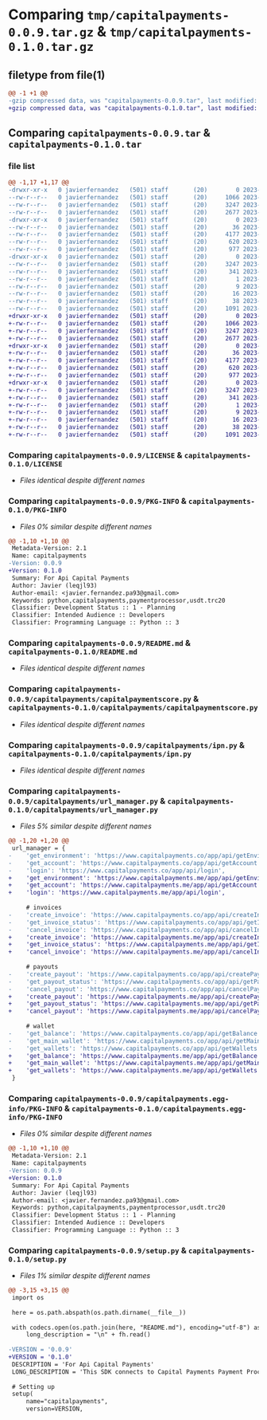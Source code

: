 # Comparing `tmp/capitalpayments-0.0.9.tar.gz` & `tmp/capitalpayments-0.1.0.tar.gz`

## filetype from file(1)

```diff
@@ -1 +1 @@
-gzip compressed data, was "capitalpayments-0.0.9.tar", last modified: Fri May 12 00:59:04 2023, max compression
+gzip compressed data, was "capitalpayments-0.1.0.tar", last modified: Sun May 14 05:16:30 2023, max compression
```

## Comparing `capitalpayments-0.0.9.tar` & `capitalpayments-0.1.0.tar`

### file list

```diff
@@ -1,17 +1,17 @@
-drwxr-xr-x   0 javierfernandez   (501) staff       (20)        0 2023-05-12 00:59:04.695207 capitalpayments-0.0.9/
--rw-r--r--   0 javierfernandez   (501) staff       (20)     1066 2023-05-11 21:44:06.000000 capitalpayments-0.0.9/LICENSE
--rw-r--r--   0 javierfernandez   (501) staff       (20)     3247 2023-05-12 00:59:04.695053 capitalpayments-0.0.9/PKG-INFO
--rw-r--r--   0 javierfernandez   (501) staff       (20)     2677 2023-05-12 00:01:07.000000 capitalpayments-0.0.9/README.md
-drwxr-xr-x   0 javierfernandez   (501) staff       (20)        0 2023-05-12 00:59:04.694119 capitalpayments-0.0.9/capitalpayments/
--rw-r--r--   0 javierfernandez   (501) staff       (20)       36 2023-05-12 00:50:40.000000 capitalpayments-0.0.9/capitalpayments/__init__.py
--rw-r--r--   0 javierfernandez   (501) staff       (20)     4177 2023-05-12 00:58:50.000000 capitalpayments-0.0.9/capitalpayments/capitalpaymentscore.py
--rw-r--r--   0 javierfernandez   (501) staff       (20)      620 2023-05-11 23:35:08.000000 capitalpayments-0.0.9/capitalpayments/ipn.py
--rw-r--r--   0 javierfernandez   (501) staff       (20)      977 2023-05-12 00:58:48.000000 capitalpayments-0.0.9/capitalpayments/url_manager.py
-drwxr-xr-x   0 javierfernandez   (501) staff       (20)        0 2023-05-12 00:59:04.694860 capitalpayments-0.0.9/capitalpayments.egg-info/
--rw-r--r--   0 javierfernandez   (501) staff       (20)     3247 2023-05-12 00:59:04.000000 capitalpayments-0.0.9/capitalpayments.egg-info/PKG-INFO
--rw-r--r--   0 javierfernandez   (501) staff       (20)      341 2023-05-12 00:59:04.000000 capitalpayments-0.0.9/capitalpayments.egg-info/SOURCES.txt
--rw-r--r--   0 javierfernandez   (501) staff       (20)        1 2023-05-12 00:59:04.000000 capitalpayments-0.0.9/capitalpayments.egg-info/dependency_links.txt
--rw-r--r--   0 javierfernandez   (501) staff       (20)        9 2023-05-12 00:59:04.000000 capitalpayments-0.0.9/capitalpayments.egg-info/requires.txt
--rw-r--r--   0 javierfernandez   (501) staff       (20)       16 2023-05-12 00:59:04.000000 capitalpayments-0.0.9/capitalpayments.egg-info/top_level.txt
--rw-r--r--   0 javierfernandez   (501) staff       (20)       38 2023-05-12 00:59:04.695251 capitalpayments-0.0.9/setup.cfg
--rw-r--r--   0 javierfernandez   (501) staff       (20)     1091 2023-05-12 00:50:47.000000 capitalpayments-0.0.9/setup.py
+drwxr-xr-x   0 javierfernandez   (501) staff       (20)        0 2023-05-14 05:16:30.311008 capitalpayments-0.1.0/
+-rw-r--r--   0 javierfernandez   (501) staff       (20)     1066 2023-05-11 21:44:06.000000 capitalpayments-0.1.0/LICENSE
+-rw-r--r--   0 javierfernandez   (501) staff       (20)     3247 2023-05-14 05:16:30.310810 capitalpayments-0.1.0/PKG-INFO
+-rw-r--r--   0 javierfernandez   (501) staff       (20)     2677 2023-05-12 00:01:07.000000 capitalpayments-0.1.0/README.md
+drwxr-xr-x   0 javierfernandez   (501) staff       (20)        0 2023-05-14 05:16:30.309745 capitalpayments-0.1.0/capitalpayments/
+-rw-r--r--   0 javierfernandez   (501) staff       (20)       36 2023-05-12 00:50:40.000000 capitalpayments-0.1.0/capitalpayments/__init__.py
+-rw-r--r--   0 javierfernandez   (501) staff       (20)     4177 2023-05-12 00:58:50.000000 capitalpayments-0.1.0/capitalpayments/capitalpaymentscore.py
+-rw-r--r--   0 javierfernandez   (501) staff       (20)      620 2023-05-11 23:35:08.000000 capitalpayments-0.1.0/capitalpayments/ipn.py
+-rw-r--r--   0 javierfernandez   (501) staff       (20)      977 2023-05-14 05:15:35.000000 capitalpayments-0.1.0/capitalpayments/url_manager.py
+drwxr-xr-x   0 javierfernandez   (501) staff       (20)        0 2023-05-14 05:16:30.310520 capitalpayments-0.1.0/capitalpayments.egg-info/
+-rw-r--r--   0 javierfernandez   (501) staff       (20)     3247 2023-05-14 05:16:30.000000 capitalpayments-0.1.0/capitalpayments.egg-info/PKG-INFO
+-rw-r--r--   0 javierfernandez   (501) staff       (20)      341 2023-05-14 05:16:30.000000 capitalpayments-0.1.0/capitalpayments.egg-info/SOURCES.txt
+-rw-r--r--   0 javierfernandez   (501) staff       (20)        1 2023-05-14 05:16:30.000000 capitalpayments-0.1.0/capitalpayments.egg-info/dependency_links.txt
+-rw-r--r--   0 javierfernandez   (501) staff       (20)        9 2023-05-14 05:16:30.000000 capitalpayments-0.1.0/capitalpayments.egg-info/requires.txt
+-rw-r--r--   0 javierfernandez   (501) staff       (20)       16 2023-05-14 05:16:30.000000 capitalpayments-0.1.0/capitalpayments.egg-info/top_level.txt
+-rw-r--r--   0 javierfernandez   (501) staff       (20)       38 2023-05-14 05:16:30.311053 capitalpayments-0.1.0/setup.cfg
+-rw-r--r--   0 javierfernandez   (501) staff       (20)     1091 2023-05-14 05:16:28.000000 capitalpayments-0.1.0/setup.py
```

### Comparing `capitalpayments-0.0.9/LICENSE` & `capitalpayments-0.1.0/LICENSE`

 * *Files identical despite different names*

### Comparing `capitalpayments-0.0.9/PKG-INFO` & `capitalpayments-0.1.0/PKG-INFO`

 * *Files 0% similar despite different names*

```diff
@@ -1,10 +1,10 @@
 Metadata-Version: 2.1
 Name: capitalpayments
-Version: 0.0.9
+Version: 0.1.0
 Summary: For Api Capital Payments
 Author: Javier (leqjl93)
 Author-email: <javier.fernandez.pa93@gmail.com>
 Keywords: python,capitalpayments,paymentprocessor,usdt.trc20
 Classifier: Development Status :: 1 - Planning
 Classifier: Intended Audience :: Developers
 Classifier: Programming Language :: Python :: 3
```

### Comparing `capitalpayments-0.0.9/README.md` & `capitalpayments-0.1.0/README.md`

 * *Files identical despite different names*

### Comparing `capitalpayments-0.0.9/capitalpayments/capitalpaymentscore.py` & `capitalpayments-0.1.0/capitalpayments/capitalpaymentscore.py`

 * *Files identical despite different names*

### Comparing `capitalpayments-0.0.9/capitalpayments/ipn.py` & `capitalpayments-0.1.0/capitalpayments/ipn.py`

 * *Files identical despite different names*

### Comparing `capitalpayments-0.0.9/capitalpayments/url_manager.py` & `capitalpayments-0.1.0/capitalpayments/url_manager.py`

 * *Files 5% similar despite different names*

```diff
@@ -1,20 +1,20 @@
 url_manager = {
-    'get_environment': 'https://www.capitalpayments.co/app/api/getEnvironment',
-    'get_account': 'https://www.capitalpayments.co/app/api/getAccount',
-    'login': 'https://www.capitalpayments.co/app/api/login',
+    'get_environment': 'https://www.capitalpayments.me/app/api/getEnvironment',
+    'get_account': 'https://www.capitalpayments.me/app/api/getAccount',
+    'login': 'https://www.capitalpayments.me/app/api/login',
 
     # invoices
-    'create_invoice': 'https://www.capitalpayments.co/app/api/createInvoice',
-    'get_invoice_status': 'https://www.capitalpayments.co/app/api/getInvoiceStatus',
-    'cancel_invoice': 'https://www.capitalpayments.co/app/api/cancelInvoice',
+    'create_invoice': 'https://www.capitalpayments.me/app/api/createInvoice',
+    'get_invoice_status': 'https://www.capitalpayments.me/app/api/getInvoiceStatus',
+    'cancel_invoice': 'https://www.capitalpayments.me/app/api/cancelInvoice',
     
     # payouts
-    'create_payout': 'https://www.capitalpayments.co/app/api/createPayout',
-    'get_payout_status': 'https://www.capitalpayments.co/app/api/getPayoutStatus',
-    'cancel_payout': 'https://www.capitalpayments.co/app/api/cancelPayout',
+    'create_payout': 'https://www.capitalpayments.me/app/api/createPayout',
+    'get_payout_status': 'https://www.capitalpayments.me/app/api/getPayoutStatus',
+    'cancel_payout': 'https://www.capitalpayments.me/app/api/cancelPayout',
 
     # wallet
-    'get_balance': 'https://www.capitalpayments.co/app/api/getBalance',
-    'get_main_wallet': 'https://www.capitalpayments.co/app/api/getMainWallet',
-    'get_wallets': 'https://www.capitalpayments.co/app/api/getWallets'
+    'get_balance': 'https://www.capitalpayments.me/app/api/getBalance',
+    'get_main_wallet': 'https://www.capitalpayments.me/app/api/getMainWallet',
+    'get_wallets': 'https://www.capitalpayments.me/app/api/getWallets'
 }
```

### Comparing `capitalpayments-0.0.9/capitalpayments.egg-info/PKG-INFO` & `capitalpayments-0.1.0/capitalpayments.egg-info/PKG-INFO`

 * *Files 0% similar despite different names*

```diff
@@ -1,10 +1,10 @@
 Metadata-Version: 2.1
 Name: capitalpayments
-Version: 0.0.9
+Version: 0.1.0
 Summary: For Api Capital Payments
 Author: Javier (leqjl93)
 Author-email: <javier.fernandez.pa93@gmail.com>
 Keywords: python,capitalpayments,paymentprocessor,usdt.trc20
 Classifier: Development Status :: 1 - Planning
 Classifier: Intended Audience :: Developers
 Classifier: Programming Language :: Python :: 3
```

### Comparing `capitalpayments-0.0.9/setup.py` & `capitalpayments-0.1.0/setup.py`

 * *Files 1% similar despite different names*

```diff
@@ -3,15 +3,15 @@
 import os
 
 here = os.path.abspath(os.path.dirname(__file__))
 
 with codecs.open(os.path.join(here, "README.md"), encoding="utf-8") as fh:
     long_description = "\n" + fh.read()
 
-VERSION = '0.0.9'
+VERSION = '0.1.0'
 DESCRIPTION = 'For Api Capital Payments'
 LONG_DESCRIPTION = 'This SDK connects to Capital Payments Payment Processor Api.'
 
 # Setting up
 setup(
     name="capitalpayments",
     version=VERSION,
```

